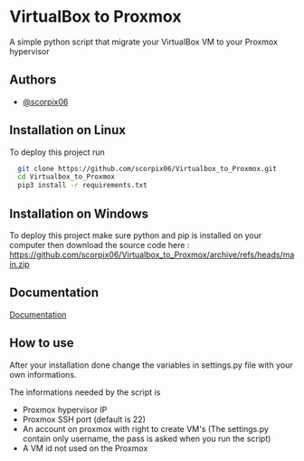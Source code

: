 
# VirtualBox to Proxmox  

A simple python script that migrate your VirtualBox VM to your Proxmox hypervisor




## Authors

- [@scorpix06](https://www.github.com/scorpix06)


## Installation on Linux

To deploy this project run

```bash
  git clone https://github.com/scorpix06/Virtualbox_to_Proxmox.git
  cd Virtualbox_to_Proxmox
  pip3 install -r requirements.txt
```

## Installation on Windows

To deploy this project make sure python and  pip is installed on your computer then download the source code here :
https://github.com/scorpix06/Virtualbox_to_Proxmox/archive/refs/heads/main.zip

## Documentation

[Documentation](https://linktodocumentation)


## How to use

After your installation done change the variables in settings.py file  with your own informations.

The informations needed by the script is

- Proxmox hypervisor IP
- Proxmox SSH port (default is 22)
- An account on proxmox with right to create VM's (The settings.py contain only username, the pass is asked when you run the script)
- A VM id not used on the Proxmox
